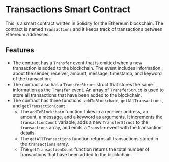 # Transactions Smart Contract

This is a smart contract written in Solidity for the Ethereum blockchain. The contract is named `Transactions` and it keeps track of transactions between Ethereum addresses.

## Features

- The contract has a `Transfer` event that is emitted when a new transaction is added to the blockchain. The event includes information about the sender, receiver, amount, message, timestamp, and keyword of the transaction.
- The contract also has a `TransferStruct` struct that stores the same information as the `Transfer` event. An array of `TransferStruct` is used to store all transactions that have been added to the blockchain.
- The contract has three functions: `addToBlockchain`, `getAllTransactions`, and `getTransactionCount`.
  - The `addToBlockchain` function takes in a receiver address, an amount, a message, and a keyword as arguments. It increments the `transactionCount` variable, adds a new `TransferStruct` to the `transactions` array, and emits a `Transfer` event with the transaction details.
  - The `getAllTransactions` function returns all transactions stored in the `transactions` array.
  - The `getTransactionCount` function returns the total number of transactions that have been added to the blockchain.
